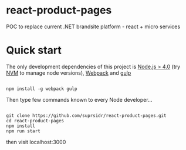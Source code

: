 # react-product-pages
POC to replace current .NET brandsite platform - react + micro services

# Quick start
The only development dependencies of this project is
[Node.js > 4.0](https://nodejs.org) (try [NVM](https://github.com/creationix/nvm) to manage node versions),
[Webpack](https://github.com/webpack/webpack) and [gulp](https://github.com/gulpjs/gulp)

```

npm install -g webpack gulp
```

Then type few commands known to every Node developer...
```

git clone https://github.com/suprsidr/react-product-pages.git
cd react-product-pages
npm install
npm run start
```

then visit localhost:3000
